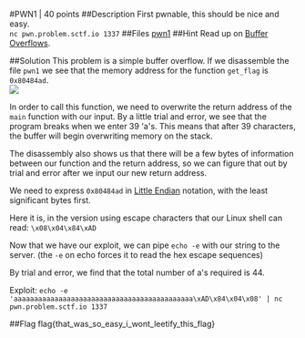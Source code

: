 #PWN1 | 40 points
##Description
First pwnable, this should be nice and easy.  
`nc pwn.problem.sctf.io 1337`
##Files
[pwn1](http://compete.sctf.io/2015q2/problemfiles/54/pwn1)
##Hint
Read up on [Buffer Overflows](https://en.wikipedia.org/wiki/Buffer_overflow).

##Solution
This problem is a simple buffer overflow.
If we disassemble the file `pwn1` we see that the memory address for the function `get_flag` is `0x80484ad`.  
![](/screenshots/pwn_screenshot_1)

In order to call this function, we need to overwrite the return address of the `main` function with our input. By a little trial and error, we see that the program breaks when we enter 39 'a's. This means that after 39 characters, the buffer will begin overwriting memory on the stack.  

The disassembly also shows us that there will be a few bytes of information between our function and the return address, so we can figure that out by trial and error after we input our new return address.  

We need to express `0x80484ad` in [Little Endian](https://en.wikipedia.org/wiki/Endianness) notation, with the least significant bytes first.  

Here it is, in the version using escape characters that our Linux shell can read: `\x08\x04\x84\xAD`  

Now that we have our exploit, we can pipe `echo -e` with our string to the server. (the `-e` on echo forces it to read the hex escape sequences)  

By trial and error, we find that the total number of a's required is 44.  
  
Exploit:
`echo -e 'aaaaaaaaaaaaaaaaaaaaaaaaaaaaaaaaaaaaaaaaaaaa\xAD\x84\x04\x08' | nc pwn.problem.sctf.io 1337`  
  
##Flag
flag{that_was_so_easy_i_wont_leetify_this_flag}
